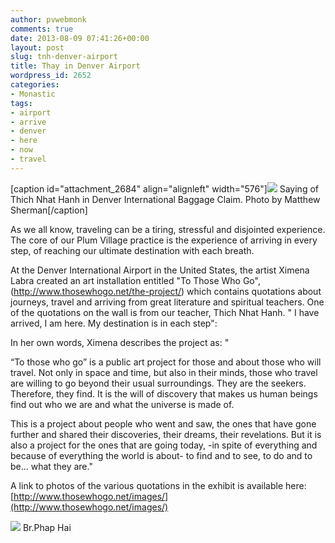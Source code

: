 ```yaml
---
author: pvwebmonk
comments: true
date: 2013-08-09 07:41:26+00:00
layout: post
slug: tnh-denver-airport
title: Thay in Denver Airport
wordpress_id: 2652
categories:
- Monastic
tags:
- airport
- arrive
- denver
- here
- now
- travel
---
```


[caption id="attachment_2684" align="alignleft" width="576"]![](http://plumvillage.org/wp-content/uploads/2013/08/poem-in-denver-airport.jpg) Saying of Thich Nhat Hanh in Denver International Baggage Claim. Photo by Matthew Sherman[/caption]

As we all know, traveling can be a tiring, stressful and disjointed experience. The core of our Plum Village practice is the experience of arriving in every step, of reaching our ultimate destination with each breath.

At the Denver International Airport in the United States, the artist Ximena Labra created an art installation entitled "To Those Who Go", (http://www.thosewhogo.net/the-project/) which contains quotations about journeys, travel and arriving from great literature and spiritual teachers. One of the quotations on the wall is from our teacher, Thich Nhat Hanh. " I have arrived, I am here. My destination is in each step":

In her own words, Ximena describes the project as: "

“To those who go” is a public art project for those and about those who will travel. Not only in space and time, but also in their minds, those who travel are willing to go beyond their usual surroundings. They are the seekers. Therefore, they find. It is the will of discovery that makes us human beings find out who we are and what the universe is made of.

This is a project about people who went and saw, the ones that have gone further and shared their discoveries, their dreams, their revelations. But it is also a project for the ones that are going today, -in spite of everything and because of everything the world is about- to find and to see, to do and to be… what they are."

A link to photos of the various quotations in the exhibit is available here: [http://www.thosewhogo.net/images/](http://www.thosewhogo.net/images/)

![](http://plumvillage.org/wp-content/uploads/2013/08/phap-hai.jpg)
Br.Phap Hai
